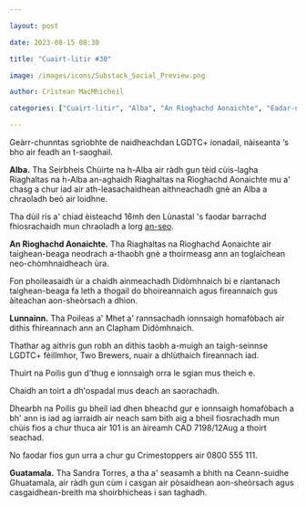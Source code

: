 ```yaml
---

layout: post

date: 2023-08-15 08:30

title: "Cuairt-litir #30"

image: /images/icons/Substack_Social_Preview.png

author: Crìstean MacMhìcheil

categories: ["Cuairt-litir", "Alba", "An Rìoghachd Aonaichte", "Eadar-nàiseanta", "Lagh", "Poileataigs"]

---
```


Geàrr-chunntas sgrìobhte de naidheachdan LGDTC+ ionadail, nàiseanta ‘s bho air feadh an t-saoghail.

**Alba.** Tha Seirbheis Chùirte na h-Alba air ràdh gun tèid cùis-lagha Riaghaltas na h-Alba an-aghaidh Riaghaltas na Rìoghachd Aonaichte mu a' chasg a chur iad air ath-leasachaidhean aithneachadh gnè an Alba a chraoladh beò air loidhne.

Tha dùil ris a' chiad èisteachd 16mh den Lùnastal 's faodar barrachd fhiosrachaidh mun chraoladh a lorg [an-seo](https://www.scotcourts.gov.uk/the-courts/supreme-courts/about-the-court-of-session/court-of-session-livestream-hearings).

**An Rìoghachd Aonaichte.** Tha Riaghaltas na Rìoghachd Aonaichte air taighean-beaga neodrach a-thaobh gnè a thoirmeasg ann an toglaichean neo-chòmhnaidheach ùra.

Fon phoileasaidh ùr a chaidh ainmeachadh Didòmhnaich bi e riantanach taighean-beaga fa leth a thogail do bhoireannaich agus fireannaich gus àiteachan aon-sheòrsach a dhìon.

**Lunnainn.** Tha Poileas a' Mhet a' rannsachadh ionnsaigh homafòbach air dithis fhireannach ann an Clapham Didòmhnaich.

Thathar ag aithris gun robh an dithis taobh a-muigh an taigh-seinnse LGDTC+ fèillmhor, Two Brewers, nuair a dhlùthaich fireannach iad.

Thuirt na Poilis gun d'thug e ionnsaigh orra le sgian mus theich e.

Chaidh an toirt a dh'ospadal mus deach an saorachadh.

Dhearbh na Poilis gu bheil iad dhen bheachd gur e ionnsaigh homafòbach a bh' ann is iad ag iarraidh air neach sam bith aig a bheil fiosrachadh mun chùis fios a chur thuca air 101 is an àireamh CAD 7198/12Aug a thoirt seachad.

No faodar fios gun urra a chur gu Crimestoppers air 0800 555 111.

**Guatamala.** Tha Sandra Torres, a tha a' seasamh a bhith na Ceann-suidhe Ghuatamala, air ràdh gun cùm i casgan air pòsaidhean aon-sheòrsach agus casgaidhean-breith ma shoirbhicheas i san taghadh.
